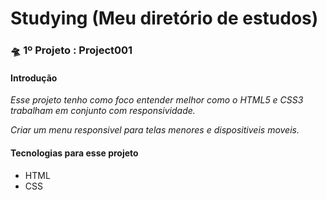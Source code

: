 # Studying (Meu diretório de estudos)
<!--Modelo Jonatha Araujo Oliveira-->
<!--Titulo do projeto-->
<h3> 🛸 1º Projeto : Project001</h3>
<!--Introdução e Objetivo-->
<h4> Introdução </h4>
<p><i>Esse projeto tenho como foco entender melhor como o HTML5 e CSS3 trabalham em conjunto com responsividade.</br></i></p>
<p><i>Criar um menu responsivel para telas menores e dispositiveis moveis.</i></br>
<!--Tecnologias-->
<h4> Tecnologias para esse projeto </h4>
<ul>
  <li>HTML</li>
  <li>CSS</li>
</ul>
